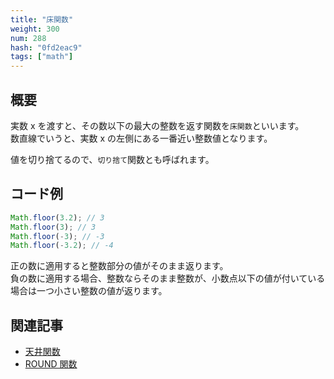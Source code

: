 ```yaml
---
title: "床関数"
weight: 300
num: 288
hash: "0fd2eac9"
tags: ["math"]
---
```


## 概要

実数 x を渡すと、その数以下の最大の整数を返す関数を`床関数`といいます。  
数直線でいうと、実数 x の左側にある一番近い整数値となります。

値を切り捨てるので、`切り捨て`関数とも呼ばれます。

## コード例

```typescript
Math.floor(3.2); // 3
Math.floor(3); // 3
Math.floor(-3); // -3
Math.floor(-3.2); // -4
```

正の数に適用すると整数部分の値がそのまま返ります。  
負の数に適用する場合、整数ならそのまま整数が、小数点以下の値が付いている場合は一つ小さい整数の値が返ります。

## 関連記事

- [天井関数](/286b997e)
- [ROUND 関数](/6425003d)
